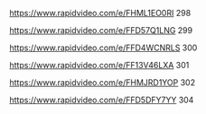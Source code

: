 https://www.rapidvideo.com/e/FHML1EO0RI 298

https://www.rapidvideo.com/e/FFD57Q1LNG 299

https://www.rapidvideo.com/e/FFD4WCNRLS 300

https://www.rapidvideo.com/e/FF13V46LXA 301

https://www.rapidvideo.com/e/FHMJRD1YOP 302

https://www.rapidvideo.com/e/FFD5DFY7YY 304
